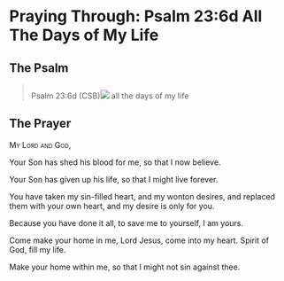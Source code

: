 # Praying Through: Psalm 23:6d All The Days of My Life

## The Psalm

>Psalm 23:6d (CSB)<img class="intro-right" style="margin-top:10px" src="/images/art-paris-psalter.jpg">   all the days of my life

## The Prayer

<div style="font-variant: small-caps;">My Lord and God,</div>


Your Son has shed his blood for me,
  so that I now believe.

Your Son has given up his life,
  so that I might live forever.

You have taken my sin-filled heart,
  and my wonton desires,
  and replaced them with your own heart,
  and my desire is only for you.

Because you have done it all,
  to save me to yourself,
  I am yours.

Come make your home in me,
  Lord Jesus, come into my heart.
  Spirit of God, fill my life.

Make your home within me,
  so that I might not sin against thee.
